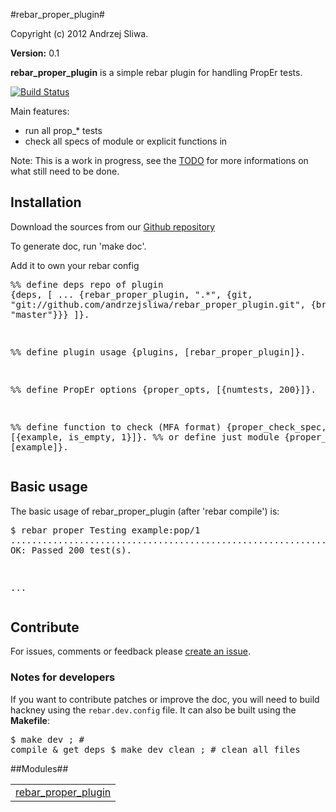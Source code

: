 

#rebar_proper_plugin#


Copyright (c) 2012 Andrzej Sliwa.

__Version:__ 0.1


**rebar_proper_plugin** is a simple rebar plugin for handling PropEr tests.

[![Build Status](https://secure.travis-ci.org/andrzejsliwa/rebar_proper_plugin.png?branch=master)](http://travis-ci.org/andrzejsliwa/rebar_proper_plugin)

Main features:

- run all prop_* tests
- check all specs of module or explicit functions in

Note: This is a work in progress, see the
[TODO](http://github.com/andrzejsliwa/rebar_proper_plugin/blob/master/TODO.md) for more
informations on what still need to be done.

## Installation

Download the sources from our [Github
repository](http://github.com/andrzejsliwa/rebar_proper_plugin)

To generate doc, run 'make doc'.

Add it to own your rebar config<pre>%% define deps repo of plugin
{deps, [
    ...
	{rebar_proper_plugin, ".*", {git, "git://github.com/andrzejsliwa/rebar_proper_plugin.git", {branch, "master"}}}
]}.

%% define plugin usage
{plugins, [rebar_proper_plugin]}.

%% define PropEr options
{proper_opts, [{numtests, 200}]}.

%% define function to check (MFA format)
{proper_check_spec, [{example, is_empty, 1}]}.
%% or define just module {proper_check_spec, [example]}.</pre>

## Basic usage

The basic usage of rebar_proper_plugin (after 'rebar compile') is:<pre>$ rebar proper
Testing example:pop/1
........................................................................................................................................................................................................
OK: Passed 200 test(s).

...</pre>

## Contribute

For issues, comments or feedback please [create an
issue](http://github.com/andrzejsliwa/rebar_proper_plugin/issues).

### Notes for developers

If you want to contribute patches or improve the doc, you will need to
build hackney using the `rebar.dev.config`  file. It can also be built
using the **Makefile**:<pre>$ make dev       ; # compile & get deps
$ make dev_clean ; # clean all files</pre>

##Modules##


<table width="100%" border="0" summary="list of modules">
<tr><td><a href="rebar_proper_plugin.md" class="module">rebar_proper_plugin</a></td></tr></table>


